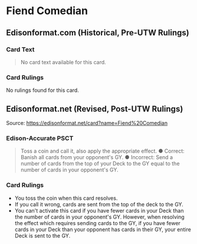 # Fiend Comedian

## Edisonformat.com (Historical, Pre-UTW Rulings)

### Card Text

> No card text available for this card.

### Card Rulings

No rulings found for this card.

## Edisonformat.net (Revised, Post-UTW Rulings)

Source: https://edisonformat.net/card?name=Fiend%20Comedian

### Edison-Accurate PSCT

> Toss a coin and call it, also apply the appropriate effect.
> ● Correct: Banish all cards from your opponent's GY.
> ● Incorrect: Send a number of cards from the top of your Deck to the GY equal to the number of cards in your opponent's GY.

### Card Rulings

*   You toss the coin when this card resolves.
*   If you call it wrong, cards are sent from the top of the deck to the GY.
*   You can't activate this card if you have fewer cards in your Deck than the number of cards in your opponent's GY. However, when resolving the effect which requires sending cards to the GY, if you have fewer cards in your Deck than your opponent has cards in their GY, your entire Deck is sent to the GY.
            